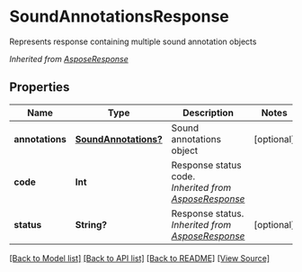 ﻿# SoundAnnotationsResponse
Represents response containing multiple sound annotation objects

*Inherited from [AsposeResponse](AsposeResponse.md)*
## Properties
Name | Type | Description | Notes
------------ | ------------- | ------------- | -------------
**annotations** | [**SoundAnnotations?**](SoundAnnotations.md) | Sound annotations object | [optional]
**code** | **Int** | Response status code.<br />*Inherited from [AsposeResponse](AsposeResponse.md)* | 
**status** | **String?** | Response status.<br />*Inherited from [AsposeResponse](AsposeResponse.md)* | [optional]

[[Back to Model list]](../README.md#documentation-for-models) [[Back to API list]](../README.md#documentation-for-api-endpoints) [[Back to README]](../README.md) [[View Source]](../AsposePdfCloud/Models/SoundAnnotationsResponse.swift)

